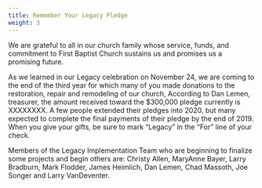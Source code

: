 ```yaml
---
title: Remember Your Legacy Pledge
weight: 3
---
```


We are grateful to all in our church family whose service, funds, and commitment to First Baptist Church sustains us and promises us a promising future.  
 
As we learned in our Legacy celebration on November 24, we are coming to the end of the third year for which many of you made donations to the restoration, repair and remodeling of our church,  According to Dan Lemen, treasurer, the amount received toward the $300,000 pledge currently is XXXXXXXX.  A few people extended their pledges into 2020, but many expected to complete the final payments of their pledge by the end of 2019.  When you give your gifts, be sure to mark “Legacy” in the “For” line of your check.  




 


Members of the Legacy Implementation Team who are beginning to finalize some projects and begin others are:  Christy Allen, MaryAnne Bayer, Larry Bradburn, Mark Flodder, James Heimlich, Dan Lemen, Chad Massoth, Joe Songer and Larry VanDeventer.